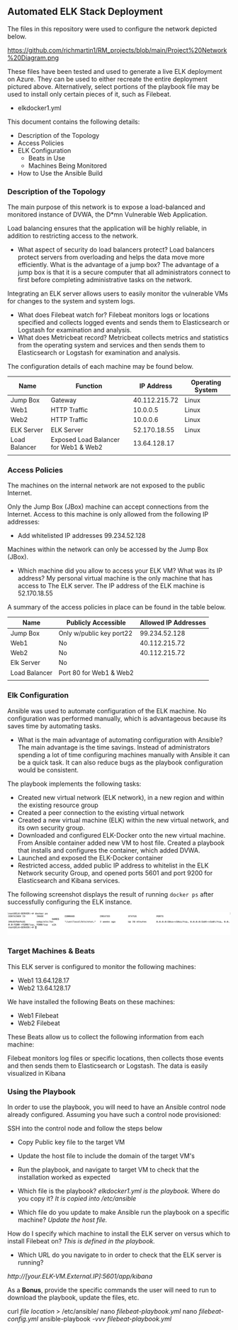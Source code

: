 ## Automated ELK Stack Deployment

The files in this repository were used to configure the network depicted below.

https://github.com/richmartin1/RM_projects/blob/main/Project%20Network%20Diagram.png

These files have been tested and used to generate a live ELK deployment on Azure. They can be used to either recreate the entire deployment pictured above. Alternatively, select portions of the playbook file may be used to install only certain pieces of it, such as Filebeat.

  - elkdocker1.yml

This document contains the following details:
- Description of the Topology
- Access Policies
- ELK Configuration
  - Beats in Use
  - Machines Being Monitored
- How to Use the Ansible Build


### Description of the Topology

The main purpose of this network is to expose a load-balanced and monitored instance of DVWA, the D*mn Vulnerable Web Application.

Load balancing ensures that the application will be highly reliable, in addition to restricting access to the network.
- What aspect of security do load balancers protect? Load balancers protect servers from overloading and helps the data move more efficiently.  What is the advantage of a jump box? The advantage of a jump box is that it is a secure computer that all administrators connect to first before completing administrative tasks on the network.   

Integrating an ELK server allows users to easily monitor the vulnerable VMs for changes to the system and system logs.
- What does Filebeat watch for? Filebeat monitors logs or locations specified and collects logged events and sends them to Elasticsearch or Logstash for examination and analysis.   
- What does Metricbeat record? Metricbeat collects metrics and statistics from the operating system and services and then sends them to Elasticsearch or Logstash for examination and analysis. 

The configuration details of each machine may be found below.

| Name         | Function                                | IP Address    | Operating System |
|--------------|-----------------------------------------|---------------|------------------|
| Jump Box     | Gateway                                 | 40.112.215.72 | Linux            |
| Web1         | HTTP Traffic                            | 10.0.0.5      | Linux            |
| Web2         | HTTP Traffic                            | 10.0.0.6      | Linux            |
| ELK Server   | ELK Server                              | 52.170.18.55  | Linux            |
| Load Balancer| Exposed Load Balancer for Web1 & Web2   | 13.64.128.17  |                  | 
|              |                                         |               |                  |
### Access Policies

The machines on the internal network are not exposed to the public Internet. 

Only the Jump Box (JBox) machine can accept connections from the Internet. Access to this machine is only allowed from the following IP addresses:
- Add whitelisted IP addresses  99.234.52.128

Machines within the network can only be accessed by the Jump Box (JBox).
- Which machine did you allow to access your ELK VM? What was its IP address? My personal virtual machine is the only machine that has access to The ELK server.  The IP address of the ELK machine is 52.170.18.55 

A summary of the access policies in place can be found in the table below.

| Name          | Publicly Accessible     | Allowed IP Addresses |
|---------------|-------------------------|----------------------|
| Jump Box      | Only w/public key port22| 99.234.52.128        |
| Web1          | No                      | 40.112.215.72        |
| Web2          | No                      | 40.112.215.72        |
| Elk Server    | No                      |                      |
| Load Balancer | Port 80 for Web1 & Web2 |                      | 
|               |    |                    |
### Elk Configuration

Ansible was used to automate configuration of the ELK machine. No configuration was performed manually, which is advantageous because its saves time by automating tasks.

- What is the main advantage of automating configuration with Ansible? The main advantage is the time savings.  Instead of administrators spending a lot of time configuring machines manually with Ansible it can be a quick task.  It can also reduce bugs as the playbook configuration would be consistent.   

The playbook implements the following tasks:

- Created new virtual network (ELK network), in a new region and within the existing resource group
- Created a peer connection to the existing virtual network 
- Created a new virtual machine (ELK) within the new virtual network, and its own security group.
- Downloaded and configured ELK-Docker onto the new virtual machine.  From Ansible container added new VM to host file.  Created a playbook that installs and configures the container, which added DVWA.
- Launched and exposed the ELK-Docker container
- Restricted access, added public IP address to whitelist in the ELK Network security Group, and opened ports 5601 and port 9200 for Elasticsearch and Kibana services. 
 

The following screenshot displays the result of running `docker ps` after successfully configuring the ELK instance.

![screenshot](https://github.com/richmartin1/RM_projects/blob/main/Image%202020-12-29%20at%202.55%20PM.jpeg)

### Target Machines & Beats
This ELK server is configured to monitor the following machines:

- Web1 13.64.128.17
- Web2 13.64.128.17

We have installed the following Beats on these machines:

- Web1 Filebeat
- Web2 Filebeat

These Beats allow us to collect the following information from each machine:

Filebeat monitors log files or specific locations, then collects those events and then sends them to Elasticsearch or Logstash.  The data is easily visualized in Kibana 

### Using the Playbook
In order to use the playbook, you will need to have an Ansible control node already configured. Assuming you have such a control node provisioned: 

SSH into the control node and follow the steps below
- Copy Public key file to the target VM
- Update the host file to include the domain of the target VM's
- Run the playbook, and navigate to target VM to check that the installation worked as expected


- Which file is the playbook? *elkdocker1.yml is the playbook.* Where do you copy it? *It is copied into /etc/ansible*
- Which file do you update to make Ansible run the playbook on a specific machine? *Update the host file.*

How do I specify which machine to install the ELK server on versus which to install Filebeat on? *This is defined in the playbook.*
- Which URL do you navigate to in order to check that the ELK server is running? 

*http://[your.ELK-VM.External.IP]:5601/app/kibana*

As a **Bonus**, provide the specific commands the user will need to run to download the playbook, update the files, etc.

curl *file location* > /etc/ansible/
nano *filebeat-playbook.yml*
nano *filebeat-config.yml*
ansible-playbook *-vvv filebeat-playbook.yml*
